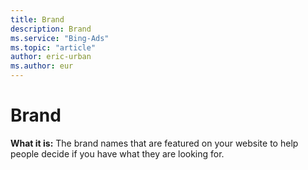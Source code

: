 ```yaml
---
title: Brand
description: Brand
ms.service: "Bing-Ads"
ms.topic: "article"
author: eric-urban
ms.author: eur
---
```


# Brand

**What it is:**    The brand names that are featured on your website to help people decide if you have what they are looking for.


